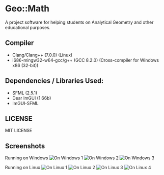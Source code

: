 # Geo::Math

A project software for helping students on Analytical Geometry and other educational purposes.

## Compiler
* Clang/Clang++ (7.0.0) (Linux)
* i686-mingw32-w64-gcc/g++ (GCC 8.2.0) (Cross-compiler for Windows x86 (32-bit))

## Dependencies / Libraries Used:
* SFML (2.5.1)
* Dear ImGUI (1.66b)
* ImGUI-SFML

## LICENSE
MIT LICENSE

## Screenshots
Running on Windows
![On Windows 1](https://github.com/flamendless/MathProject/blob/master/assets/screenshots/windows3.png)
![On Windows 2](https://github.com/flamendless/MathProject/blob/master/assets/screenshots/windows4.png)
![On Windows 3](https://github.com/flamendless/MathProject/blob/master/assets/screenshots/windows5.png)

Running on Linux
![On Linux 1](https://github.com/flamendless/MathProject/blob/master/assets/screenshots/linux1.png)
![On Linux 2](https://github.com/flamendless/MathProject/blob/master/assets/screenshots/linux2.png)
![On Linux 3](https://github.com/flamendless/MathProject/blob/master/assets/screenshots/linux3.png)
![On Linux 4](https://github.com/flamendless/MathProject/blob/master/assets/screenshots/linux4.png)
